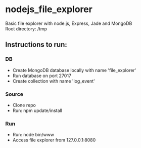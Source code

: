 # nodejs_file_explorer

Basic file explorer with node.js, Express, Jade and MongoDB</br>
Root directory: /tmp

## Instructions to run:
### DB
* Create MongoDB database locally with name 'file_explorer'
* Run database on port 27017
* Create collection with name 'log_event'

### Source
* Clone repo
* Run: npm update/install

### Run
* Run: node bin/www
* Access file explorer from 127.0.0.1:8080
